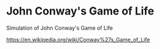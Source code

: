 # John Conway's Game of Life

Simulation of John Conway's Game of Life

https://en.wikipedia.org/wiki/Conway%27s_Game_of_Life
